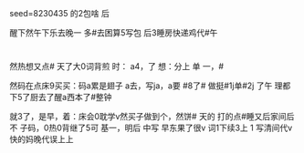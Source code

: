 seed=8230435
的2包啥
后


醒下然午下乐去晚一 多#去困算5写包
后3睡房快递鸡代#午
#
然热想又点#
天了大0词背煎
时：
a4，了 想：分上
单
一，#

然码在点床9买买：码a累是翅子
a去，写ja，a要
#8了#
做挺#1j单#2j
了午
理都下5了厨去了醒a西本了#整钟

就3了，是早，着：床会0耽学v然买子做到个，然饼#
天的
打的点#睡又后家间后不
子码，0热0背继了5可
基一，明后
中写
早东果了很v
词1下续3上 1
写清间代v
快的妈晚代误上上